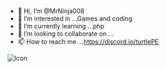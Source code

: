 - 👋 Hi, I’m @MrNinja008
- 👀 I’m interested in ...Games and coding
- 🌱 I’m currently learning ...php
- 💞️ I’m looking to collaborate on ...
- 📫 How to reach me ...https://discord.io/turtlePE

![Icon](https://github-readme-stats.vercel.app/api?username=MrNinja008&theme=vue-dark&show_icons=true&count_private=true&include_all_commits=true)
